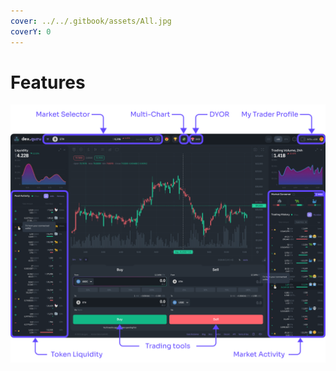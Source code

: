 ```yaml
---
cover: ../../.gitbook/assets/All.jpg
coverY: 0
---
```


# Features

![](<../../.gitbook/assets/DexGuru Getting Started (2).png>)
